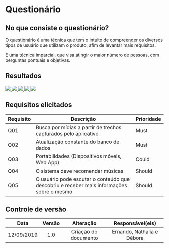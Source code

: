 # Questionário

## No que consiste o questionário?

O questionário é uma técnica que tem o intuito de compreender os diversos tipos de usuário que utilizam o produto, afim de levantar mais requisitos.

É uma técnica imparcial, que visa atingir o maior número de pessoas, com perguntas pontuais e objetivas.

## Resultados

<a href="http://i.imgur.com/IXAkjrJ.png">
  <img src="http://imgur.com/IXAkjrJl.png" />
</a>

<a href="http://i.imgur.com/AzpYHCj.png">
  <img src="http://imgur.com/AzpYHCjl.png" />
</a>

<a href="http://i.imgur.com/yOKnog1.png">
  <img src="http://imgur.com/yOKnog1l.png" />
</a>

<a href="http://i.imgur.com/8mw6q9Z.png">
  <img src="http://imgur.com/8mw6q9Zl.png" />
</a>

<a href="http://i.imgur.com/QdT8VMH.png">
  <img src="http://imgur.com/QdT8VMHl.png" />
</a>

## Requisitos elicitados

| Requisito | Descrição | Prioridade |
| --------- | --------- | ---------- |
| Q01 | Busca por mídias a partir de trechos capturados pelo aplicativo | Must |
| Q02 | Atualização constante do banco de dados | Must |
| Q03 | Portabilidades (Dispositivos móveis, Web App) | Could |
| Q04 | O sistema deve recomendar músicas | Should |
| Q05 | O usuário pode escutar o conteúdo que descobriu e receber mais informações sobre o mesmo | Should |

## Controle de versão

|Data|Versão|Alteração|Responsável(eis)|
|:--:|:----:|:-------:|:---:|
| 12/09/2019 | 1.0 | Criação do documento | Ernando, Nathalia e Débora | 